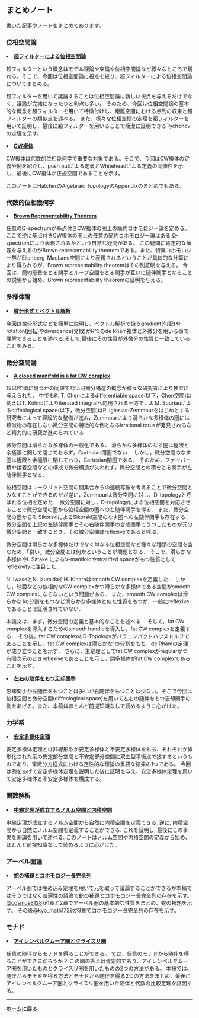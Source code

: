 ## **まとめノート**

書いた記事やノートをまとめてあります。
### 位相空間論
<lo>
<li>
<strong><a href="/pdf/ultrafilter.pdf">超フィルターによる位相空間論</a>
</strong>
</li>
</lo>
  <p>超フィルターという概念はモデル理論や束論や位相空間論など様々なところで現れる。そこで、今回は位相空間論に視点を絞り、超フィルターによる位相空間論についてまとめる。
  
  超フィルターを用いて議論することは位相空間論に新しい視点を与えるだけでなく、議論が完結になったりと利点も多い。
  そのため、今回は位相空間論の基本的な概念を超フィルターを用いて特徴付けし、距離空間における点列の収束と超フィルターの類似点を述べる。
  また、様々な位相空間の定理を超フィルターを用いて証明し、最後に超フィルターを用いることで簡潔に証明できるTychonovの定理を示す。
  </p>
<lo>
  <li>
  <strong>
  <a href="/pdf/CWcomplex.pdf">CW複体</a>
  </strong>
  </li>
</lo>
  <p>CW複体は代数的位相幾何学で重要な対象である。そこで、今回はCW複体の定義や例を紹介し、push outによる定義とWhiteheadによる定義の同値性を示し、最後にCW複体が正規空間であることを示す。
  
  このノートはHatcherのAlgebraic TopologyのAppendixのまとめでもある。</p>

### 代数的位相幾何学
<lo>
<li>
<strong><a href="/pdf/Brown Rep Thm.pdf">Brown Representability Theorem</a>
</strong>
</li>
</lo>
  <p>任意のΩ-spectrumが基点付きCW複体の圏上の簡約コホモロジー論を定める。ここで逆に基点付きCW複体の圏上の任意の簡約コホモロジー論はある Ω-spectrumにより表現されるかという自然な疑問がある。
  この疑問に肯定的な解答を与えるのがBrown representability theoremである。また、特異コホモロジー群がEilenberg-MacLane空間により表現されるということが具体的な計算により得られるが、Brown representability theoremはその別証明を与える。
  今回は、簡約懸垂をとる関手とループ空間をとる関手が互いに随伴関手となることの説明から始め、Brown representability theoremの証明を与える。</p>

### 多様体論
<lo>
<li>
<strong>
<a href="/pdf/vector analysis.pdf">微分形式とベクトル解析</a></strong>
</li>
</lo>
  <p>今回は微分形式などを簡単に説明し、ベクトル解析で扱うgradient(勾配)やrotation(回転)やdivergence(発散)がR^3のde Rham複体と外微分を用いる事で理解できることを述べる.そして,最後にその性質が外微分の性質と一致していることをみる。</p>

### 微分空間論

<lo>
<li>
<strong><a href="https://arxiv.org/abs/2309.07379">A closed manifold is a fat CW complex</a></strong>
</li>
<p>
1980年頃に幾つかの同値でない可微分構造の概念が様々な研究者により独立に与えられた．
中でもK. T. Chenによるdifferentiable space(以下，Chen空間)は例えばT. Kohnoによりiterated integralへ応用される一方で，J. M. Souriauによるdiffeological space(以下，微分空間)はP. Iglesias-Zemmourをはじめとする研究者によって理論的な整備が進み，Zemmourにより滑らかな多様体の圏には類似物の存在しない微分空間の特徴的な例となるirrational torusが発見されるなど精力的に研究が進められている．
</p>
<p>
微分空間は滑らかな多様体の一般化である．
滑らかな多様体のなす圏は極限と余極限に関して閉じておらず，Cartesian閉圏でない．
しかし，微分空間のなす圏は極限と余極限に閉じており，Cartesian閉圏である．
そのため，ファイバー積や接着空間などの構成で微分構造が失われず，微分空間との積をとる関手が左随伴関手となる．
</p>
<p>
位相空間はユークリッド空間の開集合からの連続写像を考えることで微分空間とみなすことができるのだが逆に，Zemmourは微分空間に対し，D-topologyと呼ばれる位相を定めた．
微分空間に対し，D-topologyによる位相空間を対応させることで微分空間の圏から位相空間の圏への左随伴関手を得る．
また，微分空間の圏からR. SikorskiによるSikorski空間のなす圏への左随伴関手も存在する．
微分空間を上記の左随伴関手とその右随伴関手の合成関手でうつしたものが元の微分空間と一致するとき，その微分空間はreflexiveであると呼ぶ.
</p>
<p>
微分空間は滑らかな多様体だけでなく単なる位相空間など様々な種類の空間を含むため，「良い」微分空間とは何かということが問題となる．
そこで，滑らかな多様体やI. Satake によるV-manifoldやstratified spaceがもつ性質としてreflexivityに注目した．
</p>
<p>
N. IwaseとN. IzumidaやH. Kiharaはsmooth CW complexを定義した．
しかし，球面などの位相的なCW complexかつ滑らかな多様体である空間がsmooth CW complexにならないという問題がある．
また，smooth CW complexは滑らかな1の分割をもつなど滑らかな多様体と似た性質をもつが，一般にreflexiveであることは証明されていない．
</p>
<p>
本論文は，まず，微分空間の定義と基本的なことを述べる．
そして，fat CW complexを導入するためのsmooth handleを導入し，fat CW complexを定義する．
その後，fat CW complexのD-Topologyがパラコンパクトハウスドルフであることを示し，fat CW complexは滑らかな1の分割をもち，de Rhamの定理が成り立つことを示す．
さらに，主定理としてfat CW complexがregularかつ有限次元のときreflexiveであることを示し，閉多様体がfat CW complexであることを示す．
</p>

<lo>
<li>
<strong><a href="/pdf/Diff and Set adjoint.pdf">左右の随伴をもつ忘却関手</a></strong>
</li>
</lo>
  <p>忘却関手が左随伴をもつことは多いが右随伴をもつことは少ない。そこで今回は位相空間と微分空間(diffeological space)を用いて左右の随伴をもつ忘却関手の例をあげる。また、本稿はほとんど前提知識なしで読めるように心がけた。
</p>


### 力学系

<lo>
<li>
<strong><a href="/pdf/The stable manifold theorem.pdf">安定多様体定理</a></strong>
</li>
</lo>
  <p>安定多様体定理とは非線形系が安定多様体と不安定多様体をもち、それぞれが線形化された系の安定部分空間と不安定部分空間に双曲型平衡点で接するというものであり、常微分方程式における定性的な理論の重要な結果の1つである。
  今回は例をあげて安定多様体定理を説明した後に証明を与え、安定多様体定理を用いて安定多様体と不安定多様体を構成する。</p>

### 関数解析

<lo>
<li>
<strong><a href="/pdf/PaNor and PreHill.pdf">中線定理が成立するノルム空間と内積空間</a></strong>
</li>
</lo>
  <p>中線定理が成立するノルム空間から自然に内積空間を定義できる. 逆に, 内積空間から自然にノルム空間を定義することができる. これを証明し, 最後にこの事実を圏論を用いて述べる.
  このノートはノルム空間や内積空間の定義から始め、ほとんど前提知識なしで読めるように心がけた。
  </p>

### アーベル圏論

<lo>
<li>
<strong><a href="/pdf/longcohomology.pdf">蛇の補題とコホモロジー長完全列</a></strong>
</li>
</lo>
  <p>アーベル圏では埋め込み定理を用いて元を取って議論することができるが本稿ではそうではなく普遍性の議論で蛇の補題とコホモロジー長完全列の存在を示す。
  <a href="https://twitter.com/@cosmos8128">@cosmos8128</a>が1章と2章でアーベル圏の基本的な性質をまとめ、蛇の補題を示す。
  その後<a href="https://twitter.com/kyo_math1729">@kyo_math1729</a>が3章でコホモロジー長完全列の存在を示す。</p>

### モナド

<lo>
<li>
<strong><a href="/pdf/Eilenberg and Kleisli.pdf">アイレンベルグムーア圏とクライスリ圏</a></strong>
</li>
</lo>
  <p>任意の随伴からモナドを得ることができる。
  では、任意のモナドから随伴を得ることができるだろうか？
  この問の答えは肯定的であり、アイレンベルグムーア圏を用いたものとクライスリ圏を用いたものの2つの方法がある。
  本稿では、随伴からモナドを得る方法とモナドから随伴を得る2つの方法をまとめ、最後にアイレンベルグムーア圏とクライスリ圏を用いた随伴と代数の比較定理を証明する。</p>

----

**[ホームに戻る](/index)**